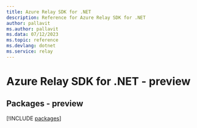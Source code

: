 ```yaml
---
title: Azure Relay SDK for .NET
description: Reference for Azure Relay SDK for .NET
author: pallavit
ms.author: pallavit
ms.data: 07/12/2023
ms.topic: reference
ms.devlang: dotnet
ms.service: relay
---
```

# Azure Relay SDK for .NET - preview
## Packages - preview
[!INCLUDE [packages](relay-index.md)]